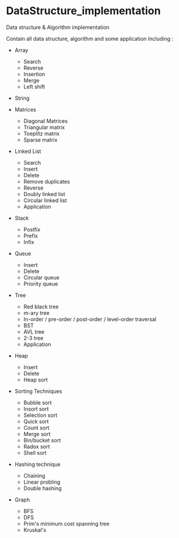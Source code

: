 # DataStructure_implementation
Data structure &amp; Algorithm implementation

Contain all data structure, algorithm and some application
Including : 

- Array
  - Search
  - Reverse
  - Insertion
  - Merge
  - Left shift
  
- String

- Matrices
  - Diagonal Matrices
  - Triangular matrix
  - Toeplitz matrix
  - Sparse matrix
  
- Linked List
  - Search
  - Insert
  - Delete
  - Remove duplicates
  - Reverse
  - Doubly linked list
  - Circular linked list
  - Application
  
- Stack
  - Postfix
  - Prefix
  - Infix
  
- Queue
  - Insert
  - Delete
  - Circular queue
  - Priority queue

- Tree
  - Red black tree
  - m-ary tree
  - In-order / pre-order / post-order / level-order traversal
  - BST
  - AVL tree
  - 2-3 tree
  - Application
  
- Heap
  - Insert
  - Delete
  - Heap sort
  
- Sorting Techniques
  - Bubble sort
  - Insort sort
  - Selection sort
  - Quick sort
  - Count sort
  - Merge sort
  - Bin/bucket sort
  - Radox sort
  - Shell sort
  
- Hashing technique
  - Chaining
  - Linear probling
  - Double hashing
  
- Graph
  - BFS
  - DFS
  - Prim's minimum cost spanning tree
  - Kruskal's
  
  
  
  
  
  
  
  
